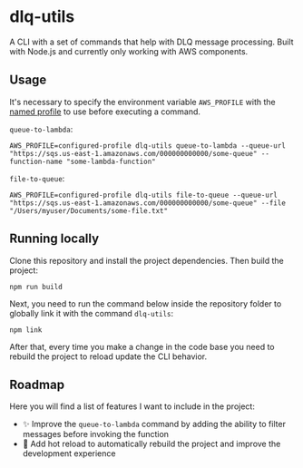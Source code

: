 # dlq-utils

A CLI with a set of commands that help with DLQ message processing. Built with Node.js and currently only working with AWS components.

## Usage
It's necessary to specify the environment variable `AWS_PROFILE` with the [named profile](https://docs.aws.amazon.com/cli/latest/userguide/cli-configure-profiles.html) to use before executing a command.

`queue-to-lambda`:
```shell
AWS_PROFILE=configured-profile dlq-utils queue-to-lambda --queue-url "https://sqs.us-east-1.amazonaws.com/000000000000/some-queue" --function-name "some-lambda-function"
```

`file-to-queue`:
```shell
AWS_PROFILE=configured-profile dlq-utils file-to-queue --queue-url "https://sqs.us-east-1.amazonaws.com/000000000000/some-queue" --file "/Users/myuser/Documents/some-file.txt"
```

## Running locally

Clone this repository and install the project dependencies. Then build the project:

```shell
npm run build
```
Next, you need to run the command below inside the repository folder to globally link it with the command `dlq-utils`:

```shell
npm link
```

After that, every time you make a change in the code base you need to rebuild the project to reload update the CLI behavior.

## Roadmap

Here you will find a list of features I want to include in the project:

- ✨ Improve the `queue-to-lambda` command by adding the ability to filter messages before invoking the function
- 🔧 Add hot reload to automatically rebuild the project and improve the development experience